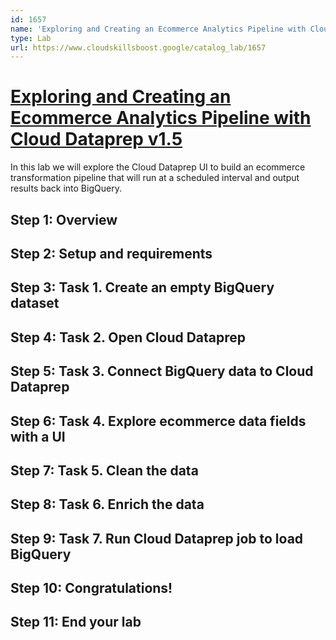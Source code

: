 ```yaml
---
id: 1657
name: 'Exploring and Creating an Ecommerce Analytics Pipeline with Cloud Dataprep v1.5'
type: Lab
url: https://www.cloudskillsboost.google/catalog_lab/1657
---
```


# [Exploring and Creating an Ecommerce Analytics Pipeline with Cloud Dataprep v1.5](https://www.cloudskillsboost.google/catalog_lab/1657)

In this lab we will explore the Cloud Dataprep UI to build an ecommerce transformation pipeline that will run at a scheduled interval and output results back into BigQuery.

## Step 1: Overview

## Step 2: Setup and requirements

## Step 3: Task 1. Create an empty BigQuery dataset

## Step 4: Task 2. Open Cloud Dataprep

## Step 5: Task 3. Connect BigQuery data to Cloud Dataprep

## Step 6: Task 4. Explore ecommerce data fields with a UI

## Step 7: Task 5. Clean the data

## Step 8: Task 6. Enrich the data

## Step 9: Task 7. Run Cloud Dataprep job to load BigQuery

## Step 10: Congratulations!

## Step 11: End your lab
